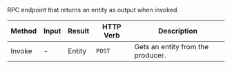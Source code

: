 RPC endpoint that returns an entity as output when invoked.

| Method | Input | Result | HTTP Verb | Description                       |
| ------ | ----- | ------ | --------- | --------------------------------- |
| Invoke | -     | Entity | `POST`    | Gets an entity from the producer. |
